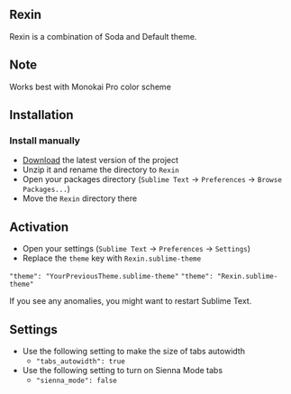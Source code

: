 ## Rexin

Rexin is a combination of Soda and Default theme.

## Note

Works best with Monokai Pro color scheme


## Installation

### Install manually

* [Download](https://github.com/gj1118/Rexin/archive/master.zip) the latest version of the project
* Unzip it and rename the directory to `Rexin`
* Open your packages directory (`Sublime Text` → `Preferences` → `Browse Packages...`)
* Move the `Rexin` directory there

## Activation

* Open your settings (`Sublime Text` → `Preferences` → `Settings`)
* Replace the `theme` key with `Rexin.sublime-theme`

`"theme": "YourPreviousTheme.sublime-theme"` 
`"theme": "Rexin.sublime-theme"`


If you see any anomalies, you might want to restart Sublime Text.

## Settings
* Use the following setting to make the size of tabs autowidth
    - `"tabs_autowidth": true`
* Use the following setting to turn on Sienna Mode tabs
    - `"sienna_mode": false`




